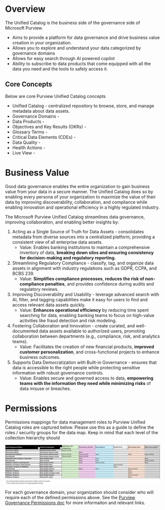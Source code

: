 # Overview
The Unified Catalog is the business side of the governance side of Microsoft Purview. 
- Aims to provide a platform for data governance and drive business value creation in your organization.
- Allows you to explore and understand your data categorized by governance domains
- Allows for easy search through AI powered copilot
- Ability to subscribe to data products that come equipped with all the data you need and the tools to safely access it. 

## Core Concepts
Below are core Purview Unified Catalog concepts
- Unified Catalog - centralized repository to browse, store, and manage metadata about data assets.
- Governance Domains - 
- Data Products - 
- Objectives and Key Results (OKRs) - 
- Glossary Terms - 
- Critical Data Elements (CDEs) - 
- Data Quality - 
- Health Actions - 
- Live View - 

# Business Value
Good data governance enables the entire organization to gain business value from your data in a secure manner. The Unified Catalog does so by enabling every persona of your organization to maximize the value of their data by improving discoverability, collaboration, and compliance while enabling innovation and operational efficiency in a highly regulated industry.

The Microsoft Purview Unified Catalog streamlines data governance, improving collaboration, and enabling better insights by:
1. Acting as a Single Source of Truth for Data Assets - consolidates metadata from diverse sources into a centralized platform, providing a consistent view of all enterprise data assets.
    - Value: Enables banking institutions to maintain a comprehensive inventory of data, **breaking down silos and ensuring consistency for decision-making and regulatory reporting.**
2. Streamlining Regulatory Compliance - classify, tag, and organize data assets in alignment with industry regulations such as GDPR, CCPA, and BCBS 239.
    - Value: **Simplifies compliance processes**, **reduces the risk of non-compliance penalties**, and provides confidence during audits and regulatory reviews.
3. Improving Discoverability and Usability - leverage advanced search with AI, filter, and tagging capabilities make it easy for users to find and access relevant data assets quickly.
    - Value: **Enhances operational efficiency** by reducing time spent searching for data, enabling banking teams to focus on high-value activities like fraud detection and risk modeling.
4. Fostering Collaboration and Innovation - create curated, and well-documented data assets available to authorized users, promoting collaboration between departments (e.g., compliance, risk, and analytics teams).
    - Value: Facilitates the creation of new financial products, **improved customer personalization**, and cross-functional projects to enhance business outcomes.
5. Supports Data Democratization with Built-in Governance - ensures that data is accessible to the right people while protecting sensitive information with robust governance controls.
    - Value: Enables secure and governed access to data, **empowering teams with the information they need while minimizing risks** of data misuse or breaches.

# Permissions
Permissions mappings for data management roles to Purview Unified Catalog roles are captured below. Please use this as a guide to define the roles / security groups for the data map. Keep in mind that each level of the collection hierarchy should  

![alt](https://github.com/alipouw13/appurviewdemo/blob/main/images/uc-role-mapping.png)

For each governance domain, your organization should consider who will require each of the defined permissions above. See the [Purview Governance Permissions doc](https://github.com/alipouw13/appurviewdemo/blob/main/0-purview_governance_permissions.md) for more informaiton and relevant links.